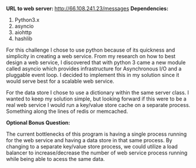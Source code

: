 
<b>URL to web server: </b>http://66.108.241.23/messages
<b>Dependencies:</b>
  1. Python3.x
  2. asyncio
  3. aiohttp
  4. hashlib


For this challenge I chose to use python because of its quickness and simplicity in creating a web service. From my research on how to best design a web service, I discovered that with python 3 came a new module called asyncio which provides infrastructure for Asynchronous I/O and a pluggable event loop. I decided to implement this in my solution since it would serve best for a scalable web service.

For the data store I chose to use a dictionary within the same server class. I wanted to keep my solution simple, but looking forward if this were to be a real web service I would run a key/value store cache on a separate process. Something 
along the lines of redis or memcached.

<b>Optional Bonus Question:</b>

The current bottlenecks of this program is having a single process running for the web service and having a data store in that same process. By changing to a separate key/value store process, we could utilize a load balancer to increase/decrease
the number of web service process running while being able to acess the same data.
